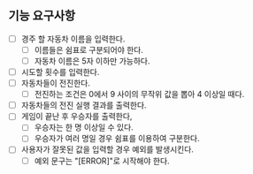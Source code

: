 ## 기능 요구사항

- [ ] 경주 할 자동차 이름을 입력한다.
  - [ ] 이름들은 쉼표로 구분되어야 한다.
  - [ ] 자동차 이름은 5자 이하만 가능하다.
- [ ] 시도할 횟수를 입력한다.
- [ ] 자동차들이 전진한다.
  - [ ] 전진하는 조건은 0에서 9 사이의 무작위 값을 뽑아 4 이상일 때다.
- [ ] 자동차들의 전진 실행 결과를 출력한다.
- [ ] 게임이 끝난 후 우승자를 출력한다,
  - [ ] 우승자는 한 명 이상일 수 있다.
  - [ ] 우승자가 여러 명일 경우 쉼표를 이용하여 구분한다.
- [ ] 사용자가 잘못된 값을 입력할 경우 예외를 발생시킨다.
  - [ ] 예외 문구는 "[ERROR]"로 시작해야 한다.
